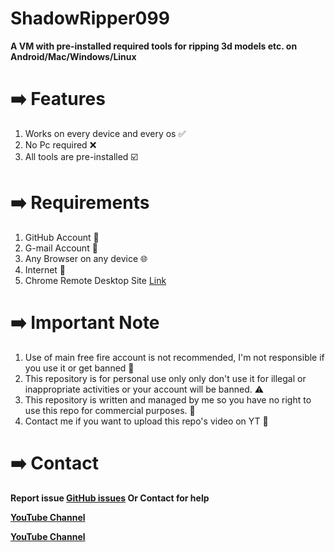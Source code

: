 # ShadowRipper099
**A VM with pre-installed required tools for ripping 3d models etc. on Android/Mac/Windows/Linux**

# ➡️ Features
1. Works on every device and every os ✅
2. No Pc required ❌ 
3. All tools are pre-installed ☑️
# ➡️ Requirements 
1. GitHub Account 🔑
2. G-mail Account 📧
3. Any Browser on any device 🌐
4. Internet 🛜
5. Chrome Remote Desktop Site [Link](https://remotedesktop.google.com/access/)
# ➡️ Important Note
1. Use of main free fire account is not recommended, I'm not responsible if you use it or get banned 🚫 
1. This repository is for personal use only only don't use it for illegal or inappropriate activities or your account will be banned. ⚠️
2. This repository is written and managed by me so you have no right to use this repo for commercial purposes. 👿
3. Contact me if you want to upload this repo's video on YT 📮

# ➡️ Contact

**Report issue [GitHub issues](https://github.com/gadget1234566/ShadowRipper099/issues)
Or Contact for help**

**[YouTube Channel](https://youtube.com/@ShadowHacker099)**


**[YouTube Channel](https://youtube.com/@thewizard99)**

